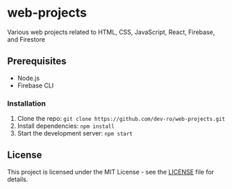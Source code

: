 # web-projects

Various web projects related to HTML, CSS, JavaScript, React, Firebase, and Firestore

## Prerequisites

- Node.js
- Firebase CLI

### Installation

1. Clone the repo: `git clone https://github.com/dev-ro/web-projects.git`
2. Install dependencies: `npm install`
3. Start the development server: `npm start`

## License

This project is licensed under the MIT License - see the [LICENSE](LICENSE) file for details.
